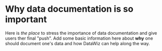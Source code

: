 # Why data documentation is so important

Here is _the place_ to stress the importance of data documentation and give users ther final "push". Add some basic information here about **why** one should document one's data and how DataWiz can help along the way.
